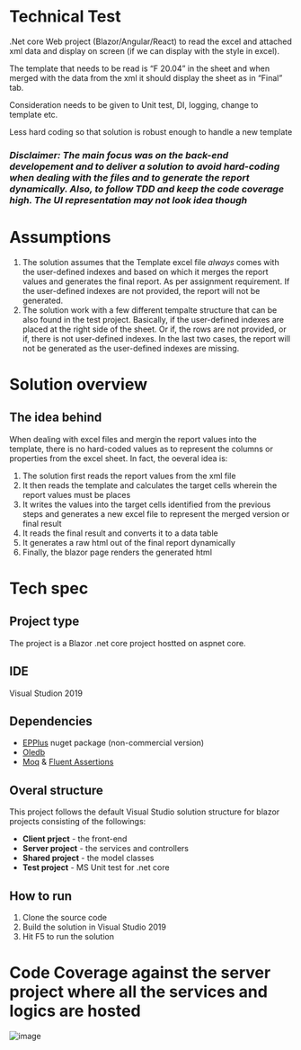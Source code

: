 # Technical Test
.Net core Web project (Blazor/Angular/React) to read the excel and attached xml data and display on screen (if we can display with the style in excel).

The template that needs to be read is “F 20.04” in the sheet and when merged with the data from the xml it should display the sheet as in “Final” tab.

Consideration needs to be given to Unit test, DI, logging, change to template etc.

Less hard coding so that solution is robust enough to handle a new template

### _Disclaimer: The main focus was on the back-end developement and to deliver a solution to avoid hard-coding when dealing with the files and to generate the report dynamically. Also, to follow TDD and keep the code coverage high. The UI representation may not look idea though_

# Assumptions
1. The solution assumes that the Template excel file _always_ comes with the user-defined indexes and based on which it merges the report values and generates the final report. As per assignment requirement. If the user-defined indexes are not provided, the report will not be generated.
2. The solution work with a few different tempalte structure that can be also found in the test project. Basically, if the user-defined indexes are placed at the right side of the sheet. Or if, the rows are not provided, or if, there is not user-defined indexes. In the last two cases, the report will not be generated as the user-defined indexes are missing.

# Solution overview

## The idea behind
When dealing with excel files and mergin the report values into the template, there is no hard-coded values as to represent the columns or properties from the excel sheet. In fact, the oeveral idea is: 
1. The solution first reads the report values from the xml file
2. It then reads the template and calculates the target cells wherein the report values must be places
3. It writes the values into the target cells identified from the previous steps and generates a new excel file to represent the merged version or final result
4. It reads the final result and converts it to a data table
5. It generates a raw html out of the final report dynamically
6. Finally, the blazor page renders the generated html 

# Tech spec

## Project type
The project is a Blazor .net core project hostted on aspnet core. 

## IDE
Visual Studion 2019

## Dependencies
- [EPPlus](https://www.nuget.org/packages/EPPlus) nuget package (non-commercial version)
- [Oledb](https://www.nuget.org/packages/System.Data.OleDb/)
- [Moq](https://www.nuget.org/packages/moq/) & [Fluent Assertions](https://www.nuget.org/packages/FluentAssertions/)

## Overal structure
This project follows the default Visual Studio solution structure for blazor projects consisting of the followings:
- **Client prject** - the front-end
- **Server project** - the services and controllers
- **Shared project** - the model classes 
- **Test project** - MS Unit test for .net core

## How to run
1. Clone the source code
2. Build the solution in Visual Studio 2019
3. Hit F5 to run the solution

# Code Coverage against the server project where all the services and logics are hosted
![image](https://user-images.githubusercontent.com/7995157/120728525-066fcb00-c4d5-11eb-981f-227d32084dbd.png)
